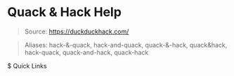 # Quack & Hack Help

> Source: https://duckduckhack.com/

> Aliases: hack-&-quack, hack-and-quack, quack-&-hack, quack&hack, hack-quack, quack-and-hack, quack-hack

$ Quick Links
